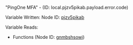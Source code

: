 "PingOne MFA" - (ID: local.pjzv5pikab.payload.error.code)

Variable Written:
Node ID: [pjzv5pikab](../nodes/pjzv5pikab.md)

Variable Reads:
* Functions (Node ID: [gnmbshsowi](../nodes/gnmbshsowi.md))

